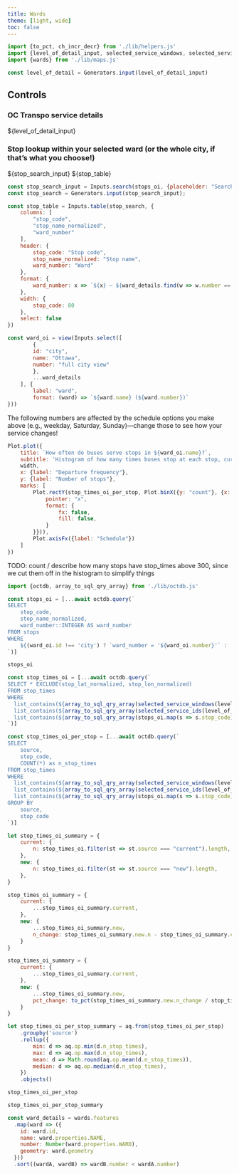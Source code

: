 ```yaml
---
title: Wards
theme: [light, wide]
toc: false
---
```


```js
import {to_pct, ch_incr_decr} from './lib/helpers.js'
import {level_of_detail_input, selected_service_windows, selected_service_ids} from './lib/controls.js'
import {wards} from './lib/maps.js'

const level_of_detail = Generators.input(level_of_detail_input)
```

<div class="grid grid-cols-2" style="grid-auto-rows: auto;">
	<h2 class="grid-colspan-2">Controls</h2>
	<div class="card">
		<h3>OC Transpo service details</h3>
		${level_of_detail_input}
	</div>
    <div class="card">
        <h3>Stop lookup within your selected ward (or the whole city, if that’s what you choose!)</h3>
        ${stop_search_input}
        ${stop_table}
    </div>
</div>

```js
const stop_search_input = Inputs.search(stops_oi, {placeholder: "Search stops"})
const stop_search = Generators.input(stop_search_input);
```

```js
const stop_table = Inputs.table(stop_search, {
    columns: [
        "stop_code",
        "stop_name_normalized",
        "ward_number"
    ],
    header: {
        stop_code: "Stop code",
        stop_name_normalized: "Stop name",
        ward_number: "Ward"
    },
    format: {
        ward_number: x => `${x} – ${ward_details.find(w => w.number == x).name}`
    },
    width: {
        stop_code: 80
    },
    select: false
})
```

```js
const ward_oi = view(Inputs.select([
        {
        id: "city",
        name: "Ottawa",
        number: "full city view"
        },
        ...ward_details
    ], {
        label: "ward",
        format: (ward) => `${ward.name} (${ward.number})`
}))
```

<div class="grid grid-cols-2" style="grid-auto-rows: auto;">
    <div class="tip">The following numbers are affected by the schedule options you make above (e.g., weekday, Saturday, Sunday)—change those to see how your service changes!</div>
</div>

```js
Plot.plot({
    title: `How often do buses serve stops in ${ward_oi.name}?`,
    subtitle: 'Histogram of how many times buses stop at each stop, current schedule vs. NWTB (cut off at 300, see below for any stops with a frequency greater than 300)',
    width,
    x: {label: "Departure frequency"},
    y: {label: "Number of stops"},
    marks: [
        Plot.rectY(stop_times_oi_per_stop, Plot.binX({y: "count"}, {x: "n_stop_times", fill: "source", fx: "source", domain: [0, 300], tip: {
            pointer: "x",
            format: {
                fx: false,
                fill: false,
            }
        }})),
        Plot.axisFx({label: "Schedule"})
    ]
})
```

TODO: count / describe how many stops have stop_times above 300, since we cut them off in the histogram to simplify things

<!-- ## Data / loading -->

<!-- ### Database -->

```js
import {octdb, array_to_sql_qry_array} from './lib/octdb.js'
```

```js
const stops_oi = [...await octdb.query(`
SELECT 
    stop_code,
    stop_name_normalized,
    ward_number::INTEGER AS ward_number
FROM stops
WHERE
    ${(ward_oi.id !== 'city') ? `ward_number = '${ward_oi.number}'` : 'TRUE'}
`)]
```

```js
stops_oi
```

```js
const stop_times_oi = [...await octdb.query(`
SELECT * EXCLUDE(stop_lat_normalized, stop_lon_normalized)
FROM stop_times
WHERE
  list_contains(${array_to_sql_qry_array(selected_service_windows(level_of_detail))}, service_window) AND
  list_contains(${array_to_sql_qry_array(selected_service_ids(level_of_detail))}, service_id) AND
  list_contains(${array_to_sql_qry_array(stops_oi.map(s => s.stop_code))}, stop_code)
`)]

const stop_times_oi_per_stop = [...await octdb.query(`
SELECT
    source,
    stop_code,
    COUNT(*) as n_stop_times
FROM stop_times
WHERE
  list_contains(${array_to_sql_qry_array(selected_service_windows(level_of_detail))}, service_window) AND
  list_contains(${array_to_sql_qry_array(selected_service_ids(level_of_detail))}, service_id) AND
  list_contains(${array_to_sql_qry_array(stops_oi.map(s => s.stop_code))}, stop_code)
GROUP BY
    source,
    stop_code
`)]

let stop_times_oi_summary = {
    current: {
		n: stop_times_oi.filter(st => st.source === "current").length,
	},
	new: {
		n: stop_times_oi.filter(st => st.source === "new").length,
	},
}

stop_times_oi_summary = {
    current: {
		...stop_times_oi_summary.current,
	},
	new: {
		...stop_times_oi_summary.new,
		n_change: stop_times_oi_summary.new.n - stop_times_oi_summary.current.n,
	}
}

stop_times_oi_summary = {
    current: {
		...stop_times_oi_summary.current,
	},
	new: {
		...stop_times_oi_summary.new,
        pct_change: to_pct(stop_times_oi_summary.new.n_change / stop_times_oi_summary.current.n)
	}
}

let stop_times_oi_per_stop_summary = aq.from(stop_times_oi_per_stop)
    .groupby('source')
    .rollup({
        min: d => aq.op.min(d.n_stop_times),
        max: d => aq.op.max(d.n_stop_times),
        mean: d => Math.round(aq.op.mean(d.n_stop_times)),
        median: d => aq.op.median(d.n_stop_times),
    })
    .objects()
```

```js
stop_times_oi_per_stop
```

```js
stop_times_oi_per_stop_summary
```

<!-- ### Other -->

```js
const ward_details = wards.features
  .map(ward => ({
    id: ward.id,
    name: ward.properties.NAME,
    number: Number(ward.properties.WARD),
    geometry: ward.geometry
  }))
  .sort((wardA, wardB) => wardB.number < wardA.number)
```
